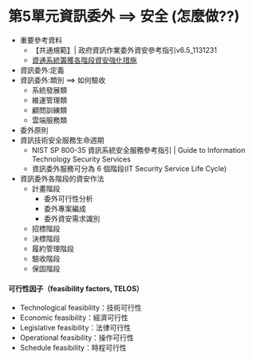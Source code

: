 # 第5單元資訊委外 ==> 安全 (怎麼做??)
- 重要參考資料
  - 【共通規範】| 政府資訊作業委外資安參考指引v6.5_1131231
  - [資通系統籌獲各階段資安強化措施](https://moda.gov.tw/ACS/laws/guide/rules-guidelines/1355) 
- 資訊委外:定義
- 資訊委外:類別 ==> 如何驗收
  - 系統發展類
  - 維運管理類
  - 顧問訓練類
  - 雲端服務類
- 委外原則
- 資訊技術安全服務生命週期
  - NIST SP 800-35 資訊系統安全服務參考指引 | Guide to Information Technology Security Services
  - 資訊委外服務可分為 6 個階段(IT Security Service Life Cycle) 
- 資訊委外各階段的資安作法
  - 計畫階段
    - 委外可行性分析
    - 委外專案編成
    - 委外資安需求識別
  - 招標階段
  - 決標階段
  - 履約管理階段
  - 驗收階段
  - 保固階段

#### 可行性因子（feasibility factors, TELOS）
- Technological feasibility：技術可行性
- Economic feasibility：經濟可行性
- Legislative feasibility：法律可行性
- Operational feasibility：操作可行性
- Schedule feasibility：時程可行性
